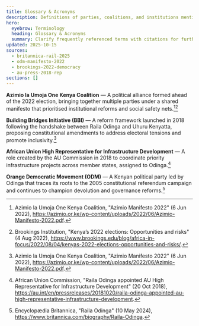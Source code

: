 ```yaml
---
title: Glossary & Acronyms
description: Definitions of parties, coalitions, and institutions mentioned across the archive.
hero:
  eyebrow: Terminology
  heading: Glossary & Acronyms
  summary: Clarify frequently referenced terms with citations for further reading.
updated: 2025-10-15
sources:
  - britannica-rail-2025
  - odm-manifesto-2022
  - brookings-2022-democracy
  - au-press-2018-rep
sections: []
---
```

**Azimio la Umoja One Kenya Coalition** — A political alliance formed ahead of the 2022 election, bringing together multiple parties under a shared manifesto that prioritised institutional reforms and social safety nets.[^odm][^brookings]

**Building Bridges Initiative (BBI)** — A reform framework launched in 2018 following the handshake between Raila Odinga and Uhuru Kenyatta, proposing constitutional amendments to address electoral tensions and promote inclusivity.[^odm]

**African Union High Representative for Infrastructure Development** — A role created by the AU Commission in 2018 to coordinate priority infrastructure projects across member states, assigned to Odinga.[^au]

**Orange Democratic Movement (ODM)** — A Kenyan political party led by Odinga that traces its roots to the 2005 constitutional referendum campaign and continues to champion devolution and governance reforms.[^britannica]

[^odm]: Azimio la Umoja One Kenya Coalition, "Azimio Manifesto 2022" (6 Jun 2022), https://azimio.or.ke/wp-content/uploads/2022/06/Azimio-Manifesto-2022.pdf.
[^brookings]: Brookings Institution, "Kenya’s 2022 elections: Opportunities and risks" (4 Aug 2022), https://www.brookings.edu/blog/africa-in-focus/2022/08/04/kenyas-2022-elections-opportunities-and-risks/.
[^au]: African Union Commission, "Raila Odinga appointed AU High Representative for Infrastructure Development" (20 Oct 2018), https://au.int/en/pressreleases/20181020/raila-odinga-appointed-au-high-representative-infrastructure-development.
[^britannica]: Encyclopædia Britannica, "Raila Odinga" (10 May 2024), https://www.britannica.com/biography/Raila-Odinga.
